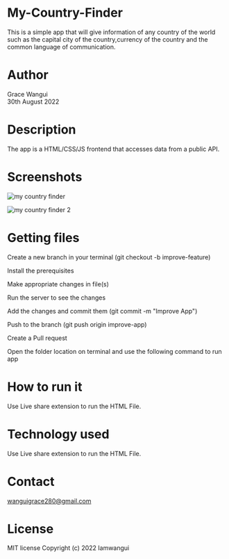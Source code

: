
# My-Country-Finder
This is a simple app that will give information of any country of the world such as the capital city of the country,currency of the country and the common language of communication.

# Author
Grace Wangui  
30th August 2022

# Description
The app is a HTML/CSS/JS frontend that accesses data from a public API.

# Screenshots

![my country finder](https://user-images.githubusercontent.com/99409074/188289759-5683dd34-b633-4521-9f45-66ad593e341c.png)

![my country finder 2](https://user-images.githubusercontent.com/99409074/188318568-688c1b05-066e-410d-a065-371691655013.png)


# Getting files
Create a new branch in your terminal (git checkout -b improve-feature)

Install the prerequisites

Make appropriate changes in file(s)

Run the server to see the changes

Add the changes and commit them (git commit -m "Improve App")

Push to the branch (git push origin improve-app)

Create a Pull request

Open the folder location on terminal and use the following command to run app

# How to run it
Use Live share extension to run the HTML File.

# Technology used
Use Live share extension to run the HTML File.

# Contact
wanguigrace280@gmail.com

# License
MIT license
Copyright (c) 2022 Iamwangui
